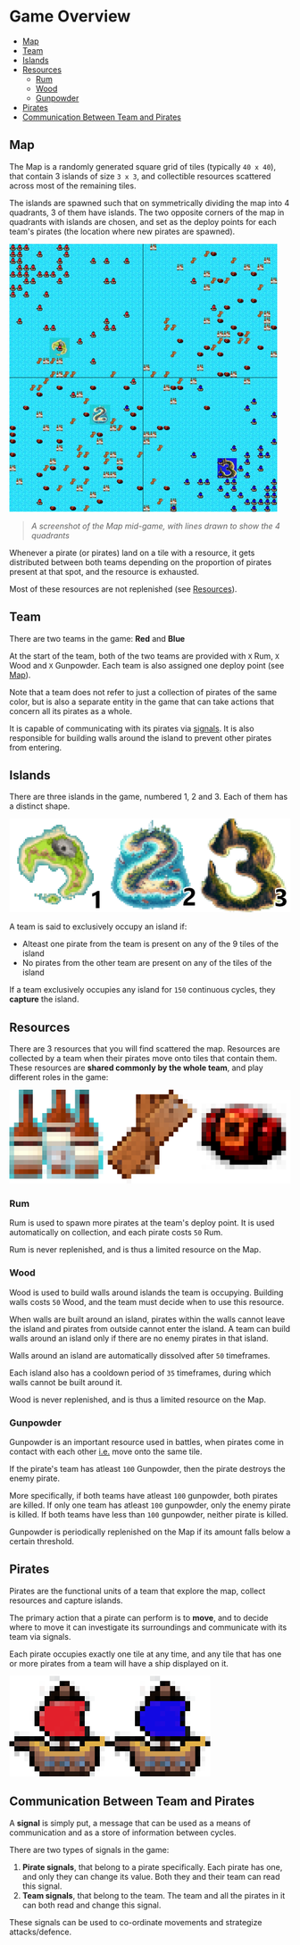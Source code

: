 # Game Overview
 - [Map](#map)
  - [Team](#team)
  - [Islands](#islands)
  - [Resources](#resources)
    - [Rum](#rum)
    - [Wood](#wood)
    - [Gunpowder](#gunpowder)
  - [Pirates](#pirates)
  - [Communication Between Team and Pirates](#communication-between-team-and-pirates)
## Map

The Map is a randomly generated square grid of tiles (typically `40 x 40`), that contain 3 islands of size `3 x 3`, and collectible resources scattered across most of the remaining tiles.

The islands are spawned such that on symmetrically dividing the map into 4 quadrants, 3 of them have islands. The two opposite corners of the map in quadrants with islands are chosen, and set as the deploy points for each team's pirates (the location where new pirates are spawned). 

<img src="./media/screenshot.jpg" width="480" height="480" />

> _A screenshot of the Map mid-game, with lines drawn to show the 4 quadrants_

Whenever a pirate (or pirates) land on a tile with a resource, it gets distributed between both teams depending on the proportion of pirates present at that spot, and the resource is exhausted.

Most of these resources are not replenished (see [Resources](#resources)).

## Team

There are two teams in the game: **Red** and **Blue**

At the start of the team, both of the two teams are provided with `X` Rum, `X` Wood and `X` Gunpowder. Each team is also assigned one deploy point (see [Map](#map)).

Note that a team does not refer to just a collection of pirates of the same color, but is also a separate entity in the game that can take actions that concern all its pirates as a whole.

It is capable of communicating with its pirates via [signals](#communication-between-team-and-pirates). It is also responsible for building walls around the island to prevent other pirates from entering.

## Islands
There are three islands in the game, numbered 1, 2 and 3. Each of them has a distinct shape.

![All the 3 islands in the game](./media/flags.png "All the 3 islands in the game")

A team is said to exclusively occupy an island if:
- Alteast one pirate from the team is present on any of the 9 tiles of the island
- No pirates from the other team are present on any of the tiles of the island

If a team exclusively occupies any island for `150` continuous cycles, they **capture** the island.

## Resources

There are 3 resources that you will find scattered the map. Resources are collected by a team when their pirates move onto tiles that contain them. These resources are **shared commonly by the whole team**, and play different roles in the game:

![](./media/resources.png)

### Rum

Rum is used to spawn more pirates at the team's deploy point. It is used automatically on collection, and each pirate costs `50` Rum. 

Rum is never replenished, and is thus a limited resource on the Map.

### Wood
Wood is used to build walls around islands the team is occupying. Building walls costs `50` Wood, and the team must decide when to use this resource. 

When walls are built around an island, pirates within the walls cannot leave the island and pirates from outside cannot enter the island. A team can build walls around an island only if there are no enemy pirates in that island.

Walls around an island are automatically dissolved after `50` timeframes.

Each island also has a cooldown period of `35` timeframes, during which walls cannot be built around it.

Wood is never replenished, and is thus a limited resource on the Map.

### Gunpowder
Gunpowder is an important resource used in battles, when pirates come in contact with each other <u>i.e.</u> move onto the same tile.

If the pirate's team has atleast `100` Gunpowder, then the pirate destroys the enemy pirate.

More specifically, if both teams have atleast `100` gunpowder, both pirates are killed. If only one team has atleast `100` gunpowder, only the enemy pirate is killed. If both teams have less than `100` gunpowder, neither pirate is killed.

Gunpowder is periodically replenished on the Map if its amount falls below a certain threshold.

## Pirates

Pirates are the functional units of a team that explore the map, collect resources and capture islands.

The primary action that a pirate can perform is to **move**, and to decide where to move it can investigate its surroundings and communicate with its team via signals.

Each pirate occupies exactly one tile at any time, and any tile that has one or more pirates from a team will have a ship displayed on it.

![](./media/pirates.png)

## Communication Between Team and Pirates

A **signal** is simply put, a message that can be used as a means of communication and as a store of information between cycles.

There are two types of signals in the game:

1. **Pirate signals**, that belong to a pirate specifically. Each pirate has one, and only they can change its value. Both they and their team can read this signal.
2. **Team signals**, that belong to the team. The team and all the pirates in it can both read and change this signal.

These signals can be used to co-ordinate movements and strategize attacks/defence.

